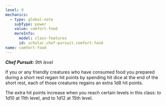 ```yaml
---
level: 9
mechanics:
  - type: global-note
    subType: power
    value: comfort-food
    moreInfo:
      model: class-features
      id: scholar.chef-pursuit.comfort-food
name: comfort-food
---
```

_**Chef Pursuit:** 9th level_
If you or any friendly creatures who have consumed food you prepared during a short rest regain hit points by spending hit dice at the end of the short rest, each of those creatures regains an extra 1d8 hit points.
The extra hit points increase when you reach certain levels in this class: to 1d10 at 11th level, and to 1d12 at 15th level.